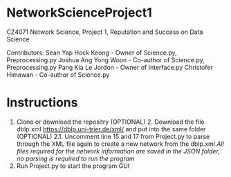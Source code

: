 # NetworkScienceProject1
CZ4071 Network Science, Project 1, Reputation and Success on Data Science

Contributors:
Sean Yap Hock Keong - Owner of Science.py, Preprocessing.py
Joshua Ang Yong Woon - Co-author of Science.py, Preprocessing.py
Pang Kia Le Jordon - Owner of Interface.py
Christofer Himawan - Co-author of Science.py

# Instructions
1. Clone or download the repositry
(OPTIONAL) 2. Download the file dblp.xml https://dblp.uni-trier.de/xml/ and put into the same folder
(OPTIONAL) 2.1. Uncomment line 15 and 17 from Project.py to parse through the XML file again to create a new network from the dblp.xml
*All files required for the network information are saved in the JSON folder, no parsing is required to run the program*
3. Run Project.py to start the program GUI
